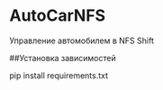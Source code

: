 # AutoCarNFS
Управление автомобилем в NFS Shift

##Установка зависимостей

pip install requirements.txt
